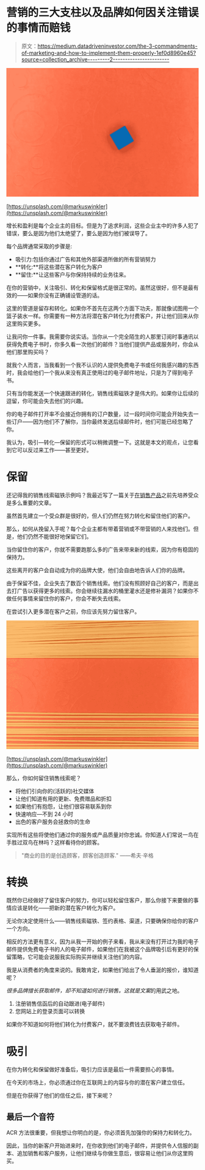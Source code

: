 # 营销的三大支柱以及品牌如何因关注错误的事情而赔钱

> 原文：<https://medium.datadriveninvestor.com/the-3-commandments-of-marketing-and-how-to-implement-them-properly-1ef0d8960e45?source=collection_archive---------2----------------------->

![](img/8d75d228de0a3343466863aac6852990.png)

[https://unsplash.com/@markuswinkler](https://unsplash.com/@markuswinkler)

增长和盈利是每个企业主的目标。但是为了追求利润，这些企业主中的许多人犯了错误，要么是因为他们太绝望了，要么是因为他们被误导了。

每个品牌通常采取的步骤是:

*   吸引力:包括你通过广告和其他外部渠道所做的所有营销努力
*   **转化:**将这些潜在客户转化为客户
*   **留住:**让这些客户与你保持持续的业务往来。

在你的营销中，关注吸引、转化和保留格式是很正常的。虽然这很好，但不是最有效的——如果你没有正确铺设管道的话。

这里的管道是留存和转化。如果你不首先在这两个方面下功夫，那就像试图用一个篮子装水一样。你需要有一种方法将潜在客户转化为付费客户，并让他们回来从你这里购买更多。

让我问你一件事。我需要你说实话。当你从一个完全陌生的人那里订阅时事通讯以获得免费电子书时，你多久看一次他们的邮件？当他们提供产品或服务时，你会从他们那里购买吗？

就我个人而言，当我看到一个我不认识的人提供免费电子书或任何我感兴趣的东西时，我会给他们一个我从来没有真正使用过的电子邮件地址，只是为了得到电子书。

只有当你能发送一个快速跟进的转化，销售线索磁铁才是伟大的。如果你让后续的逗留，你可能会失去他们的兴趣。

你的电子邮件打开率不会接近你拥有的订户数量，过一段时间你可能会开始失去一些订户——因为他们不了解你，当你最终发送后续邮件时，他们可能已经忽略了你。

我认为，吸引—转化—保留的形式可以稍微调整一下。这就是本文的观点，让您看到它可以反过来工作——甚至更好。

# 保留

还记得我的销售线索磁铁示例吗？我最近写了一篇关于[在销售产品](https://medium.com/swlh/stop-trying-to-build-a-product-and-grow-an-audience-instead-1d305fbc3bac)之前先培养受众是多么重要的文章。

虽然首先建立一个受众群是很好的，但人们仍然在努力转化和留住他们的客户。

那么，如何从挽留入手呢？每个企业主都有带着营销或不带营销的人来找他们。但是，他们仍然不能很好地保留它们。

当你留住你的客户，你就不需要跑那么多的广告来带来新的线索，因为你有稳固的保持力。

这些离开的客户会自动成为你的品牌大使，他们会自由地告诉人们你的品牌。

由于保留不佳，企业失去了数百个销售线索。他们没有照顾好自己的客户，而是出去打广告以获得更多的线索。你会继续往漏水的桶里灌水还是修补漏洞？如果你不做任何事情来留住你的客户，你会不断失去线索。

在尝试引入更多潜在客户之前，你应该先努力留住客户。

![](img/5e434cbb7fff63610317139006abe410.png)

[https://unsplash.com/@markuswinkler](https://unsplash.com/@markuswinkler)

那么，你如何留住销售线索呢？

*   将他们引向你的(活跃的)社交媒体
*   让他们知道有用的更新、免费赠品和折扣
*   如果他们有抱怨，让他们很容易联系到你
*   快速响应—不到 24 小时
*   出色的客户服务会拯救你的生命

实现所有这些将使他们通过你的服务或产品质量对你忠诚。你知道人们常说一鸟在手胜过双鸟在林吗？这样看待你的顾客。

> "商业的目的是创造顾客，顾客创造顾客."
> ——希夫·辛格

# 转换

既然你已经做好了留住客户的努力，你可以轻松留住客户，那么你接下来要做的事情应该是转化——把新的潜在客户转化为客户。

无论你决定使用什么——销售线索磁铁、签约表格、渠道，只要确保你给你的客户一个方向。

相反的方法更有意义，因为从我一开始的例子来看，我从来没有打开过为我的电子邮件提供免费电子书的人的电子邮件，如果他们在我被这个品牌吸引后有更好的保留策略，它可能会说服我实际购买并继续关注他们的内容。

我是从消费者的角度来说的。我敢肯定，如果他们给出了令人垂涎的报价，谁知道呢？

*很多品牌擅长获取邮件，却不知道如何进行销售。*这就是*文案*的用武之地。

1.  注册销售信函后的自动跟进(电子邮件)
2.  您网站上的登录页面可以转换

如果你不知道如何将他们转化为付费客户，就不要浪费钱去获取电子邮件。

# 吸引

在你为转化和保留做好准备后，吸引力应该是最后一件需要担心的事情。

在今天的市场上，你必须通过你在互联网上的内容与你的潜在客户建立信任。

但是在你获得了他们的信任之后，接下来呢？

## 最后一个音符

ACR 方法很重要，但我想让你明白的是，你必须首先加强你的保持力和转化力。

因此，当你的新客户开始进来时，在你收到他们的电子邮件，并提供令人信服的副本、追加销售和客户服务，让他们继续与你做生意后，很容易让他们从你这里购买。